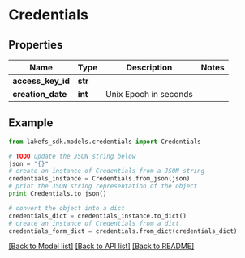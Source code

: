 # Credentials


## Properties

Name | Type | Description | Notes
------------ | ------------- | ------------- | -------------
**access_key_id** | **str** |  | 
**creation_date** | **int** | Unix Epoch in seconds | 

## Example

```python
from lakefs_sdk.models.credentials import Credentials

# TODO update the JSON string below
json = "{}"
# create an instance of Credentials from a JSON string
credentials_instance = Credentials.from_json(json)
# print the JSON string representation of the object
print Credentials.to_json()

# convert the object into a dict
credentials_dict = credentials_instance.to_dict()
# create an instance of Credentials from a dict
credentials_form_dict = credentials.from_dict(credentials_dict)
```
[[Back to Model list]](../README.md#documentation-for-models) [[Back to API list]](../README.md#documentation-for-api-endpoints) [[Back to README]](../README.md)


